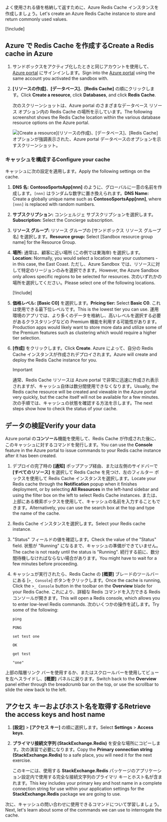 <span data-ttu-id="7cc4b-101">よく使用される値を格納して返すために、Azure Redis Cache インスタンスを作成しましょう。</span><span class="sxs-lookup"><span data-stu-id="7cc4b-101">Let's create an Azure Redis Cache instance to store and return commonly used values.</span></span>

<!-- Activate the sandbox -->
[!include[](../../../includes/azure-sandbox-activate.md)]

## <a name="create-a-redis-cache-in-azure"></a><span data-ttu-id="7cc4b-102">Azure で Redis Cache を作成する</span><span class="sxs-lookup"><span data-stu-id="7cc4b-102">Create a Redis cache in Azure</span></span>

1. <span data-ttu-id="7cc4b-103">サンドボックスをアクティブ化したときと同じアカウントを使用して、[Azure portal](https://portal.azure.com/triplecrownlabs.onmicrosoft.com?azure-portal=true) にサインインします。</span><span class="sxs-lookup"><span data-stu-id="7cc4b-103">Sign into the [Azure portal](https://portal.azure.com/triplecrownlabs.onmicrosoft.com?azure-portal=true) using the same account you activated the sandbox with.</span></span>

1. <span data-ttu-id="7cc4b-104">**[リソースの作成]**、**[データベース]**、**[Redis Cache]** の順にクリックします。</span><span class="sxs-lookup"><span data-stu-id="7cc4b-104">Click **Create a resource**, click **Databases**, and click **Redis Cache**.</span></span>

    <span data-ttu-id="7cc4b-105">次のスクリーンショットは、Azure portal のさまざまなデータベース リソース オプション内の Redis Cache の場所を示しています。</span><span class="sxs-lookup"><span data-stu-id="7cc4b-105">The following screenshot shows the Redis Cache location within the various database resource options on the Azure portal.</span></span>

    ![[Create a resource]\(リソースの作成\)、[データベース]、[Redis Cache] オプションが強調表示された、Azure portal データベースのオプションを示すスクリーンショット。](../media/4-create-a-cache-1.png)

### <a name="configure-your-cache"></a><span data-ttu-id="7cc4b-107">キャッシュを構成する</span><span class="sxs-lookup"><span data-stu-id="7cc4b-107">Configure your cache</span></span>

<span data-ttu-id="7cc4b-108">キャッシュに次の設定を適用します。</span><span class="sxs-lookup"><span data-stu-id="7cc4b-108">Apply the following settings on the cache.</span></span>

1. <span data-ttu-id="7cc4b-109">**DNS 名:** **ContosoSportsApp[nnn]** のように、グローバルに一意の名前を作成します。`[nnn]` はランダムな数字に置き換えられます。</span><span class="sxs-lookup"><span data-stu-id="7cc4b-109">**DNS Name:** Create a globally unique name such as **ContosoSportsApp[nnn]**, where `[nnn]` is replaced with random numbers.</span></span>

1. <span data-ttu-id="7cc4b-110">**サブスクリプション:** コンシェルジェ サブスクリプションを選択します。</span><span class="sxs-lookup"><span data-stu-id="7cc4b-110">**Subscription:** Select the Concierge subscription.</span></span>

1. <span data-ttu-id="7cc4b-111">**リソース グループ:** リソース グループの <rgn>[サンドボックス リソース グループ名]</rgn> を選択します。</span><span class="sxs-lookup"><span data-stu-id="7cc4b-111">**Resource group:** Select <rgn>[Sandbox resource group name]</rgn> for the Resource Group.</span></span>

1. <span data-ttu-id="7cc4b-112">**場所:** 通常は、顧客に近い場所 (この例では東海岸) を選択します。</span><span class="sxs-lookup"><span data-stu-id="7cc4b-112">**Location:** Normally, you would select a location near your customers - in this case, the East Coast.</span></span> <span data-ttu-id="7cc4b-113">ただし、Azure Sandbox では、リソースに対して特定のリージョンのみを選択できます。</span><span class="sxs-lookup"><span data-stu-id="7cc4b-113">However, the Azure Sandbox only allows specific regions to be selected for resources.</span></span> <span data-ttu-id="7cc4b-114">次のいずれかの場所を選択してください。</span><span class="sxs-lookup"><span data-stu-id="7cc4b-114">Please select one of the following locations.</span></span>
    
    [!include[](../../../includes/azure-sandbox-regions-note-friendly.md)]
        
5. <span data-ttu-id="7cc4b-115">**価格レベル:** **[Basic C0]** を選択します。</span><span class="sxs-lookup"><span data-stu-id="7cc4b-115">**Pricing tier:** Select **Basic C0**.</span></span> <span data-ttu-id="7cc4b-116">これは使用できる最下位レベルです。</span><span class="sxs-lookup"><span data-stu-id="7cc4b-116">This is the lowest tier you can use.</span></span> <span data-ttu-id="7cc4b-117">運用環境のアプリでは、より多くのデータを格納し、高いレベルを選択する必要があるクラスタリングなどの Premium 機能を利用する可能性があります。</span><span class="sxs-lookup"><span data-stu-id="7cc4b-117">Production apps would likely want to store more data and utilize some of the Premium features such as clustering which would require a higher tier selection.</span></span>

1. <span data-ttu-id="7cc4b-118">**[作成]** をクリックします。</span><span class="sxs-lookup"><span data-stu-id="7cc4b-118">Click **Create**.</span></span> <span data-ttu-id="7cc4b-119">Azure によって、自分の Redis Cache インスタンスが作成されデプロイされます。</span><span class="sxs-lookup"><span data-stu-id="7cc4b-119">Azure will create and deploy the Redis Cache instance for you.</span></span>

    > [!IMPORTANT]
    > <span data-ttu-id="7cc4b-120">通常、Redis Cache リソースは Azure portal で非常に迅速に作成され表示されますが、キャッシュ自体は数分間使用できなくなります。</span><span class="sxs-lookup"><span data-stu-id="7cc4b-120">Usually, the Redis cache resource will be created and viewable in the Azure portal very quickly, but the cache itself will not be available for a few minutes.</span></span> <span data-ttu-id="7cc4b-121">次の手順では、キャッシュの状態を確認する方法を示します。</span><span class="sxs-lookup"><span data-stu-id="7cc4b-121">The next steps show how to check the status of your cache.</span></span>

## <a name="verify-your-data"></a><span data-ttu-id="7cc4b-122">データの検証</span><span class="sxs-lookup"><span data-stu-id="7cc4b-122">Verify your data</span></span>

<span data-ttu-id="7cc4b-123">Azure portal の**コンソール**機能を使用して、Redis Cache が作成された後に、このキャッシュに対するコマンドを発行します。</span><span class="sxs-lookup"><span data-stu-id="7cc4b-123">You can use the **Console** feature in the Azure portal to issue commands to your Redis cache instance after it has been created.</span></span>

1. <span data-ttu-id="7cc4b-124">デプロイの完了時の **[通知]** ポップアップ経由、または左側のサイドバーで **[すべてのリソース]** を選択して Redis Cache を見つけ、左のフィルター ボックスを使用して Redis Cache インスタンスを選択します。</span><span class="sxs-lookup"><span data-stu-id="7cc4b-124">Locate your Redis cache through the **Notification** popup when it finishes deployment, or by selecting **All Resources** in the left-hand sidebar and using the filter box on the left to select Redis Cache instances.</span></span> <span data-ttu-id="7cc4b-125">または、上部にある検索ボックスを使用して、キャッシュの名前を入力することもできます。</span><span class="sxs-lookup"><span data-stu-id="7cc4b-125">Alternatively, you can use the search box at the top and type the name of the cache.</span></span>

1. <span data-ttu-id="7cc4b-126">Redis Cache インスタンスを選択します。</span><span class="sxs-lookup"><span data-stu-id="7cc4b-126">Select your Redis cache instance.</span></span>

1. <span data-ttu-id="7cc4b-127">"Status" フィールドの値を確認します。</span><span class="sxs-lookup"><span data-stu-id="7cc4b-127">Check the value of the "Status" field.</span></span> <span data-ttu-id="7cc4b-128">状態が "Running" になるまで、キャッシュの準備ができていません。</span><span class="sxs-lookup"><span data-stu-id="7cc4b-128">The cache is not ready until the status is "Running".</span></span> <span data-ttu-id="7cc4b-129">続行する前に、数分間待機しなければならない場合があります。</span><span class="sxs-lookup"><span data-stu-id="7cc4b-129">You might have to wait for a few minutes before proceeding.</span></span>

1. <span data-ttu-id="7cc4b-130">キャッシュが実行されたら、Redis Cache の **[概要]** ブレードのツールバーにある [`>_ Console`] ボタンをクリックします。</span><span class="sxs-lookup"><span data-stu-id="7cc4b-130">Once the cache is running, Click the `>_ Console` button in the toolbar on the **Overview** blade for your Redis Cache.</span></span> <span data-ttu-id="7cc4b-131">これにより、詳細な Redis コマンドを入力できる Redis コンソールが開きます。</span><span class="sxs-lookup"><span data-stu-id="7cc4b-131">This will open a Redis console, which allows you to enter low-level Redis commands.</span></span> <span data-ttu-id="7cc4b-132">次のいくつかの操作を試します。</span><span class="sxs-lookup"><span data-stu-id="7cc4b-132">Try some of the following:</span></span>

    ```console
    ping
    ```
    
    ```output
    PONG
    ```
    
    ```console
    set test one
    ```
    
    ```output
    OK
    ```
    
    ```console
    get test
    ```
    
    ```output
    "one"
    ```
    
<span data-ttu-id="7cc4b-133">上部の階層リンク バーを使用するか、またはスクロールバーを使用してビューを左へスライドし、**[概要]** パネルに戻ります。</span><span class="sxs-lookup"><span data-stu-id="7cc4b-133">Switch back to the **Overview** panel either through the breadcrumb bar on the top, or use the scrollbar to slide the view back to the left.</span></span>

## <a name="retrieve-the-access-keys-and-host-name"></a><span data-ttu-id="7cc4b-134">アクセス キーおよびホスト名を取得する</span><span class="sxs-lookup"><span data-stu-id="7cc4b-134">Retrieve the access keys and host name</span></span>

1. <span data-ttu-id="7cc4b-135">**[設定]** > **[アクセス キー]** の順に選択します。</span><span class="sxs-lookup"><span data-stu-id="7cc4b-135">Select **Settings** > **Access keys**.</span></span> 

1. <span data-ttu-id="7cc4b-136">**プライマリ接続文字列 (StackExchange.Redis)** を安全な場所にコピーします。次の演習で必要になります。</span><span class="sxs-lookup"><span data-stu-id="7cc4b-136">Copy the **Primary connection string (StackExchange.Redis)** to a safe place, you will need it for the next exercise.</span></span>

    <span data-ttu-id="7cc4b-137">このキーには、使用する **StackExchange.Redis** パッケージのアプリケーション設定内で使用する完全な接続文字列のプライマリ キーとホスト名が含まれます。</span><span class="sxs-lookup"><span data-stu-id="7cc4b-137">This key includes your primary key and host name in a complete connection string for use within your application settings for the **StackExchange.Redis** package we are going to use.</span></span>

<span data-ttu-id="7cc4b-138">次に、キャッシュの問い合わせに使用できるコマンドについて学習しましょう。</span><span class="sxs-lookup"><span data-stu-id="7cc4b-138">Next, let's learn about some of the commands we can use to interrogate the cache.</span></span>